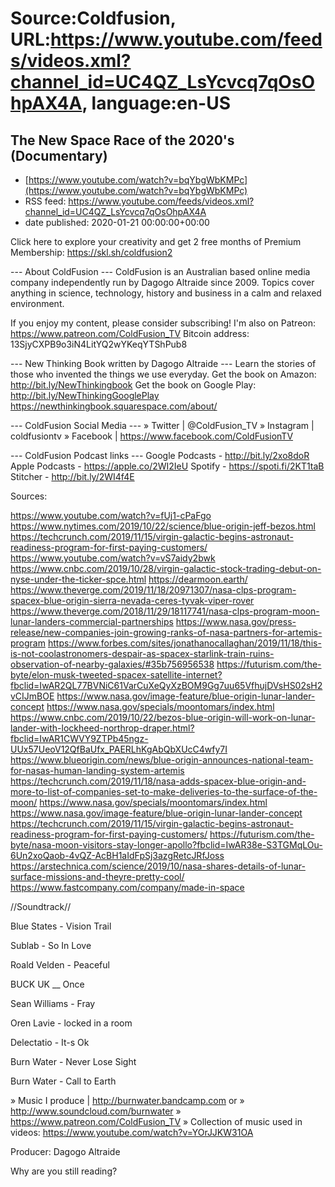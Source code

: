 # Source:Coldfusion, URL:https://www.youtube.com/feeds/videos.xml?channel_id=UC4QZ_LsYcvcq7qOsOhpAX4A, language:en-US

## The New Space Race of the 2020's (Documentary)
 - [https://www.youtube.com/watch?v=bqYbgWbKMPc](https://www.youtube.com/watch?v=bqYbgWbKMPc)
 - RSS feed: https://www.youtube.com/feeds/videos.xml?channel_id=UC4QZ_LsYcvcq7qOsOhpAX4A
 - date published: 2020-01-21 00:00:00+00:00

Click here to explore your creativity and get 2 free months of Premium Membership: https://skl.sh/coldfusion2

--- About ColdFusion ---
ColdFusion is an Australian based online media company independently run by Dagogo Altraide since 2009. Topics cover anything in science, technology, history and business in a calm and relaxed environment. 

If you enjoy my content, please consider subscribing!
I'm also on Patreon: https://www.patreon.com/ColdFusion_TV
Bitcoin address: 13SjyCXPB9o3iN4LitYQ2wYKeqYTShPub8

--- New Thinking Book written by Dagogo Altraide ---
Learn the stories of those who invented the things we use everyday.
Get the book on Amazon: http://bit.ly/NewThinkingbook
Get the book on Google Play: http://bit.ly/NewThinkingGooglePlay
https://newthinkingbook.squarespace.com/about/

--- ColdFusion Social Media ---
» Twitter | @ColdFusion_TV
» Instagram | coldfusiontv
» Facebook | https://www.facebook.com/ColdFusionTV

--- ColdFusion Podcast links ---
Google Podcasts - http://bit.ly/2xo8doR
Apple Podcasts - https://apple.co/2WI2IeU
Spotify - https://spoti.fi/2KT1taB
Stitcher - http://bit.ly/2WI4f4E

Sources:

https://www.youtube.com/watch?v=fUj1-cPaFgo
https://www.nytimes.com/2019/10/22/science/blue-origin-jeff-bezos.html
https://techcrunch.com/2019/11/15/virgin-galactic-begins-astronaut-readiness-program-for-first-paying-customers/
https://www.youtube.com/watch?v=vS7aidy2bwk
https://www.cnbc.com/2019/10/28/virgin-galactic-stock-trading-debut-on-nyse-under-the-ticker-spce.html
https://dearmoon.earth/
https://www.theverge.com/2019/11/18/20971307/nasa-clps-program-spacex-blue-origin-sierra-nevada-ceres-tyvak-viper-rover
https://www.theverge.com/2018/11/29/18117741/nasa-clps-program-moon-lunar-landers-commercial-partnerships
https://www.nasa.gov/press-release/new-companies-join-growing-ranks-of-nasa-partners-for-artemis-program
https://www.forbes.com/sites/jonathanocallaghan/2019/11/18/this-is-not-coolastronomers-despair-as-spacex-starlink-train-ruins-observation-of-nearby-galaxies/#35b756956538
https://futurism.com/the-byte/elon-musk-tweeted-spacex-satellite-internet?fbclid=IwAR2QL77BVNiC61VarCuXeQyXzBOM9Gg7uu65VfhujDVsHS02sH2vCIJmBOE
https://www.nasa.gov/image-feature/blue-origin-lunar-lander-concept
https://www.nasa.gov/specials/moontomars/index.html
https://www.cnbc.com/2019/10/22/bezos-blue-origin-will-work-on-lunar-lander-with-lockheed-northrop-draper.html?fbclid=IwAR1CWVY9ZTPb45ngz-UUx57UeoV12QfBaUfx_PAERLhKgAbQbXUcC4wfy7I
https://www.blueorigin.com/news/blue-origin-announces-national-team-for-nasas-human-landing-system-artemis
https://techcrunch.com/2019/11/18/nasa-adds-spacex-blue-origin-and-more-to-list-of-companies-set-to-make-deliveries-to-the-surface-of-the-moon/
https://www.nasa.gov/specials/moontomars/index.html
https://www.nasa.gov/image-feature/blue-origin-lunar-lander-concept
https://techcrunch.com/2019/11/15/virgin-galactic-begins-astronaut-readiness-program-for-first-paying-customers/
https://futurism.com/the-byte/nasa-moon-visitors-stay-longer-apollo?fbclid=IwAR38e-S3TGMqLOu-6Un2xoQaob-4vQZ-AcBH1aIdFpSj3azgRetcJRfJoss
https://arstechnica.com/science/2019/10/nasa-shares-details-of-lunar-surface-missions-and-theyre-pretty-cool/
https://www.fastcompany.com/company/made-in-space

//Soundtrack//

Blue States - Vision Trail

Sublab - So In Love

Roald Velden - Peaceful

BUCK UK __ Once

Sean Williams - Fray

Oren Lavie - locked in a room

Delectatio - It-s Ok

Burn Water - Never Lose Sight

Burn Water - Call to Earth

» Music I produce | http://burnwater.bandcamp.com or 
» http://www.soundcloud.com/burnwater
» https://www.patreon.com/ColdFusion_TV
» Collection of music used in videos: https://www.youtube.com/watch?v=YOrJJKW31OA

Producer: Dagogo Altraide

Why are you still reading?


